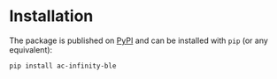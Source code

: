 # Installation

The package is published on [PyPI](https://pypi.org/project/ac-infinity-ble/) and can be installed with `pip` (or any equivalent):

```bash
pip install ac-infinity-ble
```
